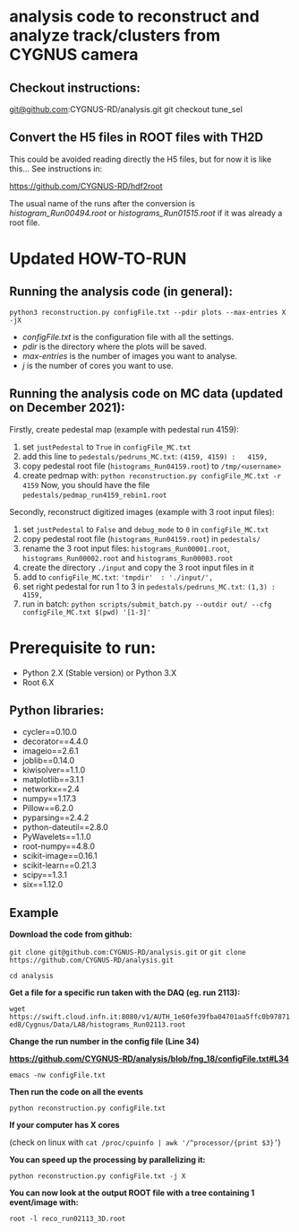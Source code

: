 # analysis code to reconstruct and analyze track/clusters from CYGNUS camera

## Checkout instructions:
git@github.com:CYGNUS-RD/analysis.git
git checkout tune_sel

## Convert the H5 files in ROOT files with TH2D
This could be avoided reading directly the H5 files, but for now it is like this...
See instructions in:

https://github.com/CYGNUS-RD/hdf2root

The usual name of the runs after the conversion is *histogram_Run00494.root*
or *histograms_Run01515.root* if it was already a root file.


# Updated HOW-TO-RUN
## Running the analysis code (in general):

`python3 reconstruction.py configFile.txt --pdir plots --max-entries X -jX`

- *configFile.txt* is the configuration file with all the settings.
- *pdir* is the directory where the plots will be saved.
- *max-entries* is the number of images you want to analyse.
- *j* is the number of cores you want to use.



## Running the analysis code on MC data (updated on December 2021):
Firstly, create pedestal map (example with pedestal run 4159):
1. set `justPedestal` to `True` in `configFile_MC.txt`
2. add this line to `pedestals/pedruns_MC.txt`: `(4159, 4159) :   4159,`
3. copy pedestal root file (`histograms_Run04159.root`) to `/tmp/<username>`  
4. create pedmap with: `python reconstruction.py configFile_MC.txt -r 4159`
Now, you should have the file `pedestals/pedmap_run4159_rebin1.root`

Secondly, reconstruct digitized images (example with 3 root input files):
1. set `justPedestal` to `False` and `debug_mode` to `0` in `configFile_MC.txt`
2. copy pedestal root file (`histograms_Run04159.root`) in `pedestals/`
3. rename the 3 root input files: `histograms_Run00001.root`, `histograms_Run00002.root` and `histograms_Run00003.root` 
4. create the directory `./input` and copy the 3 root input files in it
5. add to `configFile_MC.txt`: `'tmpdir'  : './input/',`
6. set right pedestal for run 1 to 3 in `pedestals/pedruns_MC.txt`: `(1,3) :   4159,`
7. run in batch: `python scripts/submit_batch.py --outdir out/ --cfg configFile_MC.txt $(pwd) '[1-3]'`




# Prerequisite to run:
- Python 2.X (Stable version) or Python 3.X
- Root 6.X

## Python libraries:
- cycler==0.10.0
- decorator==4.4.0
- imageio==2.6.1
- joblib==0.14.0
- kiwisolver==1.1.0
- matplotlib==3.1.1
- networkx==2.4
- numpy==1.17.3
- Pillow==6.2.0
- pyparsing==2.4.2
- python-dateutil==2.8.0
- PyWavelets==1.1.0
- root-numpy==4.8.0
- scikit-image==0.16.1
- scikit-learn==0.21.3
- scipy==1.3.1
- six==1.12.0

## Example

**Download the code from github:**

`git clone git@github.com:CYGNUS-RD/analysis.git`
or
`git clone https://github.com/CYGNUS-RD/analysis.git`

`cd analysis`


**Get a file for a specific run taken with the DAQ (eg. run 2113):**

`wget https://swift.cloud.infn.it:8080/v1/AUTH_1e60fe39fba04701aa5ffc0b97871ed8/Cygnus/Data/LAB/histograms_Run02113.root`


**Change the run number in the config file (Line 34)**

**https://github.com/CYGNUS-RD/analysis/blob/fng_18/configFile.txt#L34**

`emacs -nw configFile.txt`


**Then run the code on all the events**

`python reconstruction.py configFile.txt`


**If your computer has X cores**

(check  on linux with `cat /proc/cpuinfo | awk '/^processor/{print $3}’`)


**You can speed up the processing by parallelizing it:**

`python reconstruction.py configFile.txt -j X`


**You can now look at the output ROOT file with a tree containing 1 event/image with:**

`root -l reco_run02113_3D.root`
